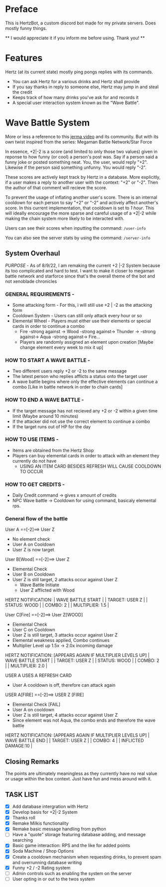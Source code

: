 # Preface
This is HertzBot, a custom discord bot made for my private servers. Does mostly funny things.

** I would appreciate it if you inform me before using. Thank you! **

# Features
Hertz (at its current state) mostly ping pongs replies with its commands.

* You can ask Hertz for a various drinks and Hertz shall provide
* If you say thanks in reply to someone else, Hertz may jump in and steal the credit
* Keeps track of how many drinks you've ask for and records it
* A special user interaction system known as the "Wave Battle".

# Wave Battle System

More or less a reference to this [jerma video](https://www.youtube.com/watch?v=KSp3Q_jvGGs) and its community. But with its own twist inspired from the series: Megaman Battle Network/Star Force

In essence, +2|-2 is a score (and limited to only those two values) given in reponse to how funny (or cool) a person's post was. Say if a person said a funny joke or posted something neat. You, the user, would reply "+2". Likewise if the person said something unfunny. You would reply "-2".

These scores are actively kept track by Hertz in a database. More explicitly, if a user makes a reply to another user with the context: "+2" or "-2". Then the author of that comment will recieve the score.

To prevent the usage of inflating another user's score. There is an internal cooldown for each person to say "+2" or "-2" and actively affect another's score. In this current implementation, that cooldown is set to *1 hour*. This will ideally encourage the more sparse and careful usage of a +2|-2 while making the chain system more likely to be interacted with.

Users can see their scores when inputting the command:
```/user-info```

You can also see the server stats by using the command:
```/server-info```

## System Overhaul
*PURPOSE* - As of 8/9/22, I am remaking the current +2 |-2 System because its too complicated and hard to test. I want to make it closer to megaman battle network and starforce since that's the overall theme of the bot and not xenoblade chronicles

### GENERAL REQUIREMENTS - 

* Some attacking form - For this, i will still use +2 | -2 as the attacking form
* Cooldown System - Users can still only attack every hour or so
* Elemental Wheel - Players must either use their elements or special cards in order to continue a combo
	- Fire -strong against -> Wood -strong against-> Thunder -> -strong against-> Aqua -strong against-> Fire...
	- Players are randomly assigned an element upon creation [Maybe change element every week to mix it up]

### HOW TO START A WAVE BATTLE - 

* Two different users reply +2 or -2 to the same message
* The latest person who replies afflicts a status onto the target user
* A wave battle begins where only the effective elements can continue a combo [Like in battle network in order to chain cards]

### HOW TO END A WAVE BATTLE - 
* If the target message has not recieved any +2 or -2 within a given time limit (Maybe around 10 minutes)
* If the attacker did not use the correct element to continue a combo
* If the target runs out of HP for the day

### HOW TO USE ITEMS - 
* Items are obtained from the Hertz Shop
* Players can buy elemental cards in order to attack with an element they currently do not have
	- USING AN ITEM CARD BESIDES REFRESH WILL CAUSE COOLDOWN TO OCCUR

### HOW TO GET CREDITS - 
* Daily Credit command -> gives x amount of credits
* NPC Wave battle -> Cooldown for using command, basicaly elemental rps.


### General flow of the battle

User A ==[-2]==> User Z
 - No element check
 - User A on Cooldown
 - User Z is now target

User B[Wood] ==[-2]==> User Z
 - Elemental Check
 - User B on Cooldown
 - User Z is still target, 2 attacks occur against User Z
	- Wave Battle Initiate
 	- User Z afflicted with Wood

HERTZ NOTIFICATION:
 | WAVE BATTLE START |
 | TARGET: USER Z    |
 | STATUS: WOOD      |
 | COMBO: 2	     |
 | MULTIPLIER: 1.5   |

User C[Fire] ==[-2]==> User Z[WOOD]
 - Elemental Check
 - User C on Cooldown
 - User Z is still target, 3 attacks occur against User Z
 - Elemental weakness applied, Combo continues
 - Multiplier Level up 1.5x -> 2.0x incoming damage

HERTZ NOTIFICATION: [APPEARS AGAIN IF MULTIPLIER LEVELS UP]
 | WAVE BATTLE START |
 | TARGET: USER Z    |
 | STATUS: WOOD      |
 | COMBO: 2	         |
 | MULTIPLIER: 2.0   |

USER A USES A REFRESH CARD
 - User A cooldown is off, therefore can attack again

USER A[FIRE] ==[-2]==> USER Z [FIRE]
 - Elemental Check [FAIL]
 - User A on cooldown
 - User Z is still target, 4 attacks occur against User Z
 - Since element was not Aqua, the combo ends and therefore the wave battle

HERTZ NOTIFICATION: [APPEARS AGAIN IF MULTIPLIER LEVELS UP]
 | WAVE BATTLE END     |
 | TARGET: USER Z      |
 | COMBO: 4	       |
 | INFLICTED DAMAGE:10 |


## Closing Remarks
The points are ultimately meaningless as they currently have no real value or usage within the box context. Just have fun and mess around with it.

## TASK LIST
- [x] Add database intergration with Hertz
- [x] Develop basis for +2|-2 System
- [x] Thanks roll
- [x] Remake Milkis functionality
- [x] Remake basic message handling from python
- [ ] Have a "quote" storage featuring database adding, and message searching
- [X] Basic game interaction: RPS and the like for added points
- [X] Soda Machine / Shop Options
- [X] Create a cooldown mechanism when requesting drinks, to prevent spam and overrunning database writing
- [X] Funny +2 / -2 Rating system
- [ ] Admin controls such as enabling the system on the server
- [ ] User opting in or out to the twos system
